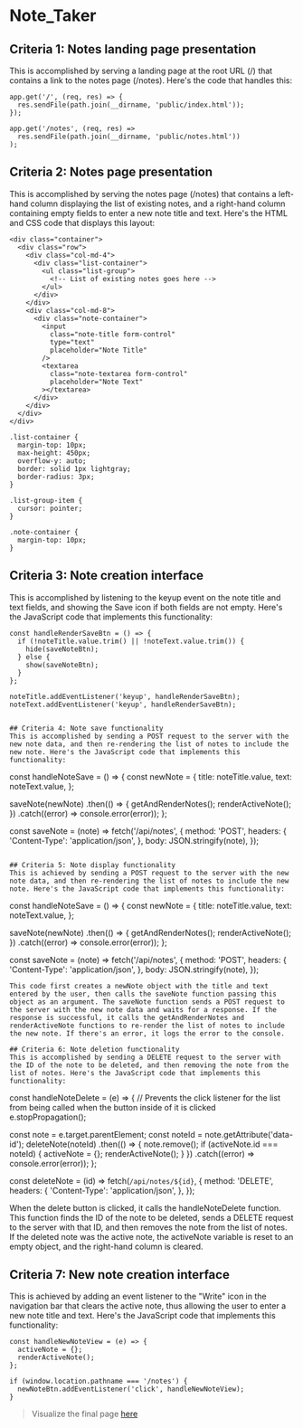 # Note_Taker

## Criteria 1: Notes landing page presentation
This is accomplished by serving a landing page at the root URL (/) that contains a link to the notes page (/notes). Here's the code that handles this:

```
app.get('/', (req, res) => {
  res.sendFile(path.join(__dirname, 'public/index.html'));
});

app.get('/notes', (req, res) =>
  res.sendFile(path.join(__dirname, 'public/notes.html'))
);
```

## Criteria 2: Notes page presentation
This is accomplished by serving the notes page (/notes) that contains a left-hand column displaying the list of existing notes, and a right-hand column containing empty fields to enter a new note title and text. Here's the HTML and CSS code that displays this layout:

```
<div class="container">
  <div class="row">
    <div class="col-md-4">
      <div class="list-container">
        <ul class="list-group">
          <!-- List of existing notes goes here -->
        </ul>
      </div>
    </div>
    <div class="col-md-8">
      <div class="note-container">
        <input
          class="note-title form-control"
          type="text"
          placeholder="Note Title"
        />
        <textarea
          class="note-textarea form-control"
          placeholder="Note Text"
        ></textarea>
      </div>
    </div>
  </div>
</div>

```

```
.list-container {
  margin-top: 10px;
  max-height: 450px;
  overflow-y: auto;
  border: solid 1px lightgray;
  border-radius: 3px;
}

.list-group-item {
  cursor: pointer;
}

.note-container {
  margin-top: 10px;
}
```

## Criteria 3: Note creation interface
This is accomplished by listening to the keyup event on the note title and text fields, and showing the Save icon if both fields are not empty. Here's the JavaScript code that implements this functionality:
```
const handleRenderSaveBtn = () => {
  if (!noteTitle.value.trim() || !noteText.value.trim()) {
    hide(saveNoteBtn);
  } else {
    show(saveNoteBtn);
  }
};

noteTitle.addEventListener('keyup', handleRenderSaveBtn);
noteText.addEventListener('keyup', handleRenderSaveBtn);


## Criteria 4: Note save functionality
This is accomplished by sending a POST request to the server with the new note data, and then re-rendering the list of notes to include the new note. Here's the JavaScript code that implements this functionality:
```
const handleNoteSave = () => {
  const newNote = {
    title: noteTitle.value,
    text: noteText.value,
  };

  saveNote(newNote)
    .then(() => {
      getAndRenderNotes();
      renderActiveNote();
    })
    .catch((error) => console.error(error));
};

const saveNote = (note) =>
  fetch('/api/notes', {
    method: 'POST',
    headers: {
      'Content-Type': 'application/json',
    },
    body: JSON.stringify(note),
  });
```

## Criteria 5: Note display functionality
This is achieved by sending a POST request to the server with the new note data, and then re-rendering the list of notes to include the new note. Here's the JavaScript code that implements this functionality:
```
const handleNoteSave = () => {
  const newNote = {
    title: noteTitle.value,
    text: noteText.value,
  };

  saveNote(newNote)
    .then(() => {
      getAndRenderNotes();
      renderActiveNote();
    })
    .catch((error) => console.error(error));
};

const saveNote = (note) =>
  fetch('/api/notes', {
    method: 'POST',
    headers: {
      'Content-Type': 'application/json',
    },
    body: JSON.stringify(note),
  });
```
This code first creates a newNote object with the title and text entered by the user, then calls the saveNote function passing this object as an argument. The saveNote function sends a POST request to the server with the new note data and waits for a response. If the response is successful, it calls the getAndRenderNotes and renderActiveNote functions to re-render the list of notes to include the new note. If there's an error, it logs the error to the console.

## Criteria 6: Note deletion functionality
This is accomplished by sending a DELETE request to the server with the ID of the note to be deleted, and then removing the note from the list of notes. Here's the JavaScript code that implements this functionality:
```
const handleNoteDelete = (e) => {
  // Prevents the click listener for the list from being called when the button inside of it is clicked
  e.stopPropagation();

  const note = e.target.parentElement;
  const noteId = note.getAttribute('data-id');
  deleteNote(noteId)
    .then(() => {
      note.remove();
      if (activeNote.id === noteId) {
        activeNote = {};
        renderActiveNote();
      }
    })
    .catch((error) => console.error(error));
};

const deleteNote = (id) =>
  fetch(`/api/notes/${id}`, {
    method: 'DELETE',
    headers: {
      'Content-Type': 'application/json',
    },
  });

When the delete button is clicked, it calls the handleNoteDelete function. This function finds the ID of the note to be deleted, sends a DELETE request to the server with that ID, and then removes the note from the list of notes. If the deleted note was the active note, the activeNote variable is reset to an empty object, and the right-hand column is cleared.

## Criteria 7: New note creation interface
This is achieved by adding an event listener to the "Write" icon in the navigation bar that clears the active note, thus allowing the user to enter a new note title and text. Here's the JavaScript code that implements this functionality:
```
const handleNewNoteView = (e) => {
  activeNote = {};
  renderActiveNote();
};

if (window.location.pathname === '/notes') {
  newNoteBtn.addEventListener('click', handleNewNoteView);
}
```

> Visualize the final page [here](https://secure-reef-85592.herokuapp.com)
